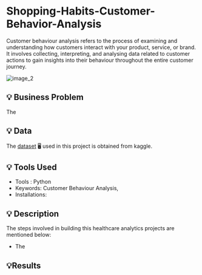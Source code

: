 # Shopping-Habits-Customer-Behavior-Analysis

Customer behaviour analysis refers to the process of examining and understanding how customers interact with your product, service, or brand.
It involves collecting, interpreting, and analysing data related to customer actions to gain insights into their behaviour throughout the entire customer journey.

![image_2](https://github.com/user-attachments/assets/8abcc272-f473-49e0-a199-9ed98b15e79c)

## 💡 Business Problem
The 

## 💡 Data
The [dataset](https://www.kaggle.com/datasets/zeesolver/consumer-behavior-and-shopping-habits-dataset/data?select=shopping_behavior_updated.csv) :desktop_computer: used in this project is obtained from kaggle.

## 💡 Tools Used

* Tools : Python
* Keywords: Customer Behaviour Analysis,  
* Installations:
  
## 💡 Description 
The steps involved in building this healthcare analytics projects are mentioned below:
* The 
 ## 💡Results
